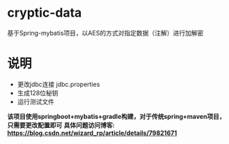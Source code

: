 # cryptic-data
基于Spring-mybatis项目，以AES的方式对指定数据（注解）进行加解密
# 说明
- 更改jdbc连接 jdbc.properties
- 生成128位秘钥
- 运行测试文件

**该项目使用springboot+mybatis+gradle构建，对于传统spring+maven项目，只需要更改配置即可**
**具体问题访问博客: https://blog.csdn.net/wizard_rp/article/details/79821671**
